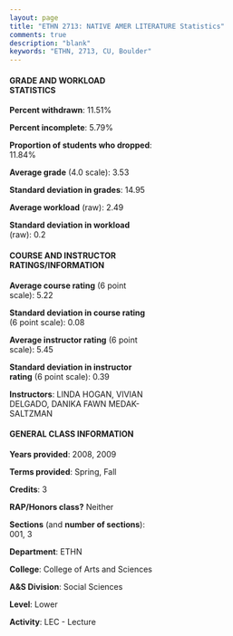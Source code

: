 ```yaml
---
layout: page
title: "ETHN 2713: NATIVE AMER LITERATURE Statistics"
comments: true
description: "blank"
keywords: "ETHN, 2713, CU, Boulder"
--- 
```

<head>
<script src="https://ajax.googleapis.com/ajax/libs/jquery/2.1.3/jquery.min.js"></script>
<script src="https://dl.dropboxusercontent.com/s/pc42nxpaw1ea4o9/highcharts.js?dl=0"></script>
<!-- <script src="../assets/js/highcharts.js"></script> -->
<style type="text/css">@font-face {
	font-family: "Bebas Neue";
	src: url(https://www.filehosting.org/file/details/544349/BebasNeue%20Regular.otf) format("opentype");
	}
	h1.Bebas { 
		font-family: "Bebas Neue", Verdana, Tahoma;
	}
</style>
</head>
<body>
	<div id="container" style="float: right; width: 45%; height: 88%; margin-left: 2.5%; margin-right: 2.5%;"></div>
	<script language="JavaScript">
		$(document).ready(function() {
		var chart = {type: 'column'};
		var title = {text: 'Grade Distribution'};
		var xAxis = {categories: ['A','B','C','D','F'],crosshair: true};
		var yAxis = {min: 0,title: {text: 'Percentage'}};
		var tooltip = {headerFormat: '<center><b><span style="font-size:20px">{point.key}</span></b></center>',
		               pointFormat: '<td style="padding:0"><b>{point.y:.1f}%</b></td>',
		               footerFormat: '</table>',shared: true,useHTML: true};
		var plotOptions = {column: {pointPadding: 0.0,borderWidth: 0}};  
		var credits = {enabled: false};var series= [{name: 'Percent',data: [71.43,19.05,6.35,0.0,3.17,]}];
		var json = {};
		json.chart = chart;
		json.title = title;
		json.tooltip = tooltip;
		json.xAxis = xAxis;
		json.yAxis = yAxis;  
		json.series = series;
		json.plotOptions = plotOptions;  
		json.credits = credits;
		$('#container').highcharts(json);
	});
	</script>
</body>
			   
#### GRADE AND WORKLOAD STATISTICS

**Percent withdrawn**: 11.51%

**Percent incomplete**: 5.79%

**Proportion of students who dropped**: 11.84%

**Average grade** (4.0 scale): 3.53

**Standard deviation in grades**: 14.95

**Average workload** (raw): 2.49

**Standard deviation in workload** (raw): 0.2

#### COURSE AND INSTRUCTOR RATINGS/INFORMATION

**Average course rating** (6 point scale): 5.22

**Standard deviation in course rating** (6 point scale): 0.08

**Average instructor rating** (6 point scale): 5.45

**Standard deviation in instructor rating** (6 point scale): 0.39

**Instructors**: LINDA HOGAN, VIVIAN DELGADO, DANIKA FAWN MEDAK-SALTZMAN

#### GENERAL CLASS INFORMATION

**Years provided**: 2008, 2009

**Terms provided**: Spring, Fall

**Credits**: 3

**RAP/Honors class?** Neither

**Sections** (and **number of sections**): 001, 3

**Department**: ETHN

**College**: College of Arts and Sciences

**A&S Division**: Social Sciences

**Level**: Lower

**Activity**: LEC - Lecture